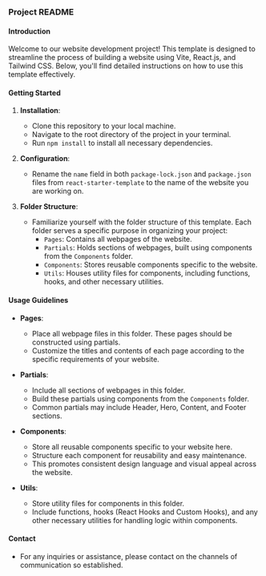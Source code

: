 ### Project README

#### Introduction

Welcome to our website development project! This template is designed to streamline the process of building a website using Vite, React.js, and Tailwind CSS. Below, you'll find detailed instructions on how to use this template effectively.

#### Getting Started

1. **Installation**:

   - Clone this repository to your local machine.
   - Navigate to the root directory of the project in your terminal.
   - Run `npm install` to install all necessary dependencies.

2. **Configuration**:

   - Rename the `name` field in both `package-lock.json` and `package.json` files from `react-starter-template` to the name of the website you are working on.

3. **Folder Structure**:
   - Familiarize yourself with the folder structure of this template. Each folder serves a specific purpose in organizing your project:
     - `Pages`: Contains all webpages of the website.
     - `Partials`: Holds sections of webpages, built using components from the `Components` folder.
     - `Components`: Stores reusable components specific to the website.
     - `Utils`: Houses utility files for components, including functions, hooks, and other necessary utilities.

#### Usage Guidelines

- **Pages**:

  - Place all webpage files in this folder. These pages should be constructed using partials.
  - Customize the titles and contents of each page according to the specific requirements of your website.

- **Partials**:

  - Include all sections of webpages in this folder.
  - Build these partials using components from the `Components` folder.
  - Common partials may include Header, Hero, Content, and Footer sections.

- **Components**:

  - Store all reusable components specific to your website here.
  - Structure each component for reusability and easy maintenance.
  - This promotes consistent design language and visual appeal across the website.

- **Utils**:
  - Store utility files for components in this folder.
  - Include functions, hooks (React Hooks and Custom Hooks), and any other necessary utilities for handling logic within components.

#### Contact

- For any inquiries or assistance, please contact on the channels of communication so established.
